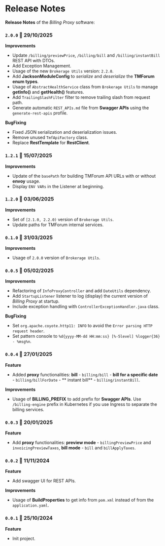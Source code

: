# Release Notes

**Release Notes** of the *Billing Proxy* software:

### <code>2.0.0</code> :calendar: 29/10/2025
**Improvements**
* Update `/billing/previewPrice`, `/billing/bill` and `/billing/instantBill` REST API with DTOs. 
* Add Exception Management.
* Usage of the new `Brokerage Utils` version: `2.2.0`.
* Add **JacksonModuleConfig** to *serialize* and *deserialize* the **TMForum enum types**.
* Usage of `AbstractHealthService` class from `Brokerage Utils` to manage **getInfo()** and **getHealth()** features.
* Add `TrailingSlashFilter` filter to remove trailing slash from request path.
* Generate automatic `REST_APIs.md` file from **Swagger APIs** using the `generate-rest-apis` profile.

**BugFixing**
* Fixed JSON serialization and deserialization issues.
* Remove unused `TmfApiFactory` class.
* Replace **RestTemplate** for **RestClient**.


### <code>1.2.1</code> :calendar: 15/07/2025
**Improvements**
* Update of the `basePath` for building TMForum API URLs with or without **envoy** usage.
* Display `ENV VARs` in the Listener at beginning.


### <code>1.2.0</code> :calendar: 03/06/2025
**Improvements**
* Set of `[2.1.0, 2.2.0)` version of `Brokerage Utils`.
* Update paths for TMForum internal services.


### <code>0.1.0</code> :calendar: 31/03/2025
**Improvements**
* Usage of `2.0.0` version of `Brokerage Utils`.


### <code>0.0.5</code> :calendar: 05/02/2025
**Improvements**
* Refactoring of `InfoProxyController` and add `DateUtils` dependency.
* Add `StartupListener` listener to log (display) the current version of *Billing Proxy* at startup.
* Include exception handling with `ControllerExceptionHandler.java` class.

**BugFixing**
* Set `org.apache.coyote.http11: INFO` to avoid the `Error parsing HTTP request header`.
* Set pattern console to `%d{yyyy-MM-dd HH:mm:ss} [%-5level] %logger{36} - %msg%n`.


### <code>0.0.4</code> :calendar: 27/01/2025
**Feature**
* Added **proxy** functionalities: **bill** - `billing/bill` - **bill for a specific date** - `billing/billForDate` -  ** instant bill** - `billing/instantBill`.

**Improvements**
* Usage of **BILLING_PREFIX** to add prefix for **Swagger APIs**. Use `/billing-engine` prefix in Kubernetes if you use Ingress to separate the billing services. 

### <code>0.0.3</code> :calendar: 20/01/2025
**Feature**
* Add **proxy** functionalities: **preview mode** - `billingPreviewPrice` and `invoicingPreviewTaxes`, **bill mode** - `bill` and `billApplyTaxes`. 


### <code>0.0.2</code> :calendar: 11/11/2024
**Feature**
* Add swagger UI for REST APIs.


**Improvements**
* Usage of **BuildProperties** to get info from `pom.xml` instead of from the `application.yaml`.


### <code>0.0.1</code> :calendar: 25/10/2024
**Feature**
* Init project.
